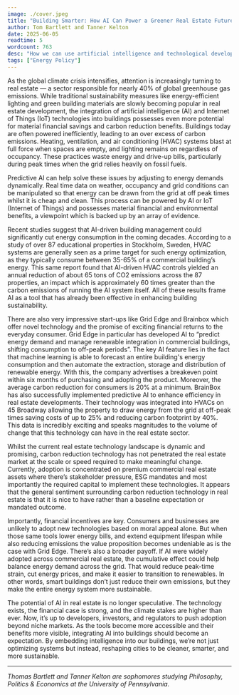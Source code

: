 ```yaml
---
image: ./cover.jpeg
title: "Building Smarter: How AI Can Power a Greener Real Estate Future"
author: Tom Bartlett and Tanner Kelton
date: 2025-06-05
readtime: 5
wordcount: 763
desc: "How we can use artificial intelligence and technological developments to reduce the real estate sector’s role in the escalating climate crisis"
tags: ["Energy Policy"]
---
```


As the global climate crisis intensifies, attention is increasingly turning to real estate — a sector responsible for nearly 40% of global greenhouse gas emissions. While traditional sustainability measures like energy-efficient lighting and green building materials are slowly becoming popular in real estate development, the integration of artificial intelligence (AI) and Internet of Things (IoT) technologies into buildings possesses even more potential for material financial savings and carbon reduction benefits. 
Buildings today are often powered inefficiently, leading to an over excess of carbon emissions. Heating, ventilation, and air conditioning (HVAC) systems blast at full force when spaces are empty, and lighting remains on regardless of occupancy. These practices waste energy and drive-up bills, particularly during peak times when the grid relies heavily on fossil fuels.

Predictive AI can help solve these issues by adjusting to energy demands dynamically. Real time data on weather, occupancy and grid conditions can be manipulated so that energy can be drawn from the grid at off peak times whilst it is cheap and clean. This process can be powered by AI or IoT (Internet of Things) and possesses material financial and environmental benefits, a viewpoint which is backed up by an array of evidence. 

Recent studies suggest that AI-driven building management could significantly cut energy
consumption in the coming decades. According to a study of over 87 educational properties in Stockholm, Sweden, HVAC systems are generally seen as a prime target for such energy optimization, as they typically consume between 35-65% of a commercial building’s energy. This same report found that AI-driven HVAC controls yielded an annual reduction of about 65 tons of CO2 emissions across the 87 properties, an impact which is approximately 60 times greater than the carbon emissions of running the AI system itself.  All of these results frame AI as a tool that has already been effective in enhancing building sustainability. 

There are also very impressive start-ups like Grid Edge and Brainbox which offer novel technology and the promise of exciting financial returns to the everyday consumer. Grid Edge in particular has developed AI to “predict energy demand and manage renewable integration in commercial buildings, shifting consumption to off-peak periods”. The key AI feature lies in the fact that machine learning is able to forecast an entire building's energy consumption and then automate the extraction, storage and distribution of renewable energy. With this, the company advertises a breakeven point within six months of purchasing and adopting the product. Moreover, the average carbon reduction for consumers is 20% at a minimum. BrainBox has also successfully implemented predictive AI to enhance efficiency in real estate developments. Their technology was integrated into HVACs on 45 Broadway allowing the property to draw energy from the grid at off-peak times saving costs of up to 25% and reducing carbon footprint by 40%. This data is incredibly exciting and speaks magnitudes to the volume of change that this technology can have in the real estate sector.

Whilst the current real estate technology landscape is dynamic and promising, carbon reduction technology has not penetrated the real estate market at the scale or speed required to make meaningful change. Currently, adoption is concentrated on premium commercial real estate assets where there’s stakeholder pressure, ESG mandates and most importantly the required capital to implement these technologies. It appears that the general sentiment surrounding carbon reduction technology in real estate is that it is nice to have rather than a baseline expectation or mandated outcome.

Importantly, financial incentives are key. Consumers and businesses are unlikely to adopt new technologies based on moral appeal alone. But when those same tools lower energy bills, and extend equipment lifespan while also reducing emissions the value proposition becomes undeniable as is the case with Grid Edge. There’s also a broader payoff. If AI were widely adopted across commercial real estate, the cumulative effect could help balance energy demand across the grid. That would reduce peak-time strain, cut energy prices, and make it easier to transition to renewables. In other words, smart buildings don’t just reduce their own emissions, but they make the entire energy system more sustainable.

The potential of AI in real estate is no longer speculative. The technology exists, the financial case is strong, and the climate stakes are higher than ever. Now, it’s up to developers, investors, and regulators to push adoption beyond niche markets. As the tools become more accessible and their benefits more visible, integrating AI into buildings should become an expectation. By embedding intelligence into our buildings, we’re not just optimizing systems but instead, reshaping cities to be cleaner, smarter, and more sustainable.


---

_Thomas Bartlett and Tanner Kelton are sophomores studying Philosophy, Politics & Economics at the University of Pennsylvania._
